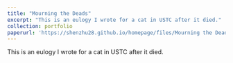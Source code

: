 ```yaml
---
title: "Mourning the Deads"
excerpt: "This is an eulogy I wrote for a cat in USTC after it died."
collection: portfolio
paperurl: 'https://shenzhu28.github.io/homepage/files/Mourning the Deads.pdf'
---
```


This is an eulogy I wrote for a cat in USTC after it died.
